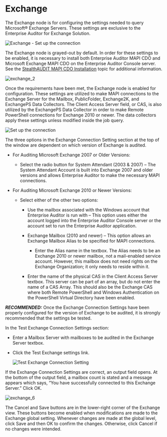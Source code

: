 # Exchange

The Exchange node is for configuring the settings needed to query Microsoft® Exchange Servers.
These settings are exclusive to the Enterprise Auditor for Exchange Solution.

![Exchange - Set up the connection](/img/product_docs/accessanalyzer/11.6/admin/settings/exchange_1.webp)

The Exchange node is grayed-out by default. In order for these settings to be enabled, it is
necessary to install both Enterprise Auditor MAPI CDO and Microsoft Exchange MAPI CDO on the
Enterprise Auditor Console server. See the
[StealthAUDIT MAPI CDO Installation](/docs/accessanalyzer/11.6/stealthaudit/install_guides/mapi_cdo_install/stealthaudit_mapi_cdo_installation.md)
topic for additional information.

![exchange_2](/img/product_docs/accessanalyzer/11.6/admin/settings/exchange_2.webp)

Once the requirements have been met, the Exchange node is enabled for configuration. These settings
are utilized to make MAPI connections to the Exchange Server for the Mailbox, PublicFolder,
Exchange2K, and ExchangePS Data Collectors. The Client Access Server field, or CAS, is also utilized
by the ExchangePS Data Collector in order to make Remote PowerShell connections for Exchange 2010 or
newer. The data collectors apply these settings unless modified inside the job query.

![Set up the connection](/img/product_docs/accessanalyzer/11.6/admin/settings/exchange_3.webp)

The three options in the Exchange Connection Setting section at the top of the window are dependent
on which version of Exchange is audited.

- For Auditing Microsoft Exchange 2007 or Older Versions:
    - Select the radio button for System Attendant (2003 & 2007) – The System Attendant Account is
      built into Exchange 2007 and older versions and allows Enterprise Auditor to make the
      necessary MAPI connections.
- For Auditing Microsoft Exchange 2010 or Newer Versions:

    - Select either of the other two options:

        - Use the mailbox associated with the Windows account that Enterprise Auditor is run with –
          This option uses either the account logged into the Enterprise Auditor Console server or
          the account set to run the Enterprise Auditor application.
        - Exchange Mailbox (2010 and newer) – This option allows an Exchange Mailbox Alias to be
          specified for MAPI connections.

            - Enter the Alias name in the textbox. The Alias needs to be an Exchange 2010 or newer
              mailbox, not a mail-enabled service account. However, this mailbox does not need
              rights on the Exchange Organization; it only needs to reside within it.

        - Enter the name of the physical CAS in the Client Access Server textbox. This server can be
          part of an array, but do not enter the name of a CAS Array. This should also be the
          Exchange CAS where both Remote PowerShell and Windows Authentication on the PowerShell
          Virtual Directory have been enabled.

**_RECOMMENDED:_** Once the Exchange Connection Settings have been properly configured for the
version of Exchange to be audited, it is strongly recommended that the settings be tested.

In the Test Exchange Connection Settings section:

- Enter a Mailbox Server with mailboxes to be audited in the Exchange Server textbox.
- Click the Test Exchange settings link.

    ![Test Exchange Connection Setting](/img/product_docs/accessanalyzer/11.6/admin/settings/exchange_4.webp)

If the Exchange Connection Settings are correct, an output field opens. At the bottom of the output
field, a mailbox count is stated and a message appears which says, “You have successfully connected
to this Exchange Server.” Click OK.

![exchange_6](/img/product_docs/accessanalyzer/11.6/admin/settings/exchange_6.webp)

The Cancel and Save buttons are in the lower-right corner of the Exchange view. These buttons become
enabled when modifications are made to the Exchange global setting. Whenever changes are made at the
global level, click Save and then OK to confirm the changes. Otherwise, click Cancel if no changes
were intended.
